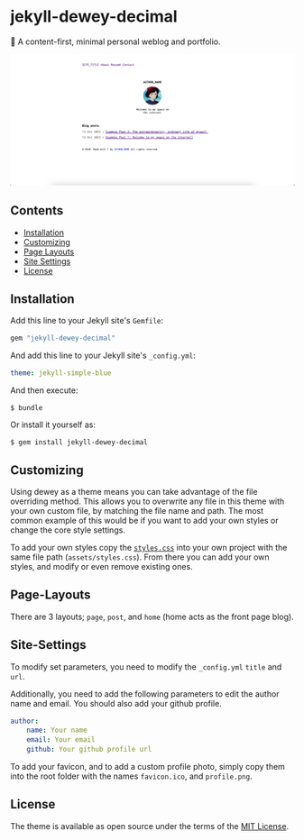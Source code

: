 # jekyll-dewey-decimal

📖 A content-first, minimal personal weblog and portfolio.

![Screenshot](https://raw.githubusercontent.com/djarty24/jekyll-dewey-decimal/master/assets/img/screenshot.png)

## Contents
- [Installation](#installation)
- [Customizing](#customizing)
- [Page Layouts](#page-layouts)
- [Site Settings](#site-settings)
- [License](#license)

## Installation

Add this line to your Jekyll site's `Gemfile`:

```ruby
gem "jekyll-dewey-decimal"
```

And add this line to your Jekyll site's `_config.yml`:

```yaml
theme: jekyll-simple-blue
```

And then execute:

    $ bundle

Or install it yourself as:

    $ gem install jekyll-dewey-decimal

## Customizing

Using dewey as a theme means you can take advantage of the file overriding method. This allows you to overwrite any file in this theme with your own custom file, by matching the file name and path. The most common example of this would be if you want to add your own styles or change the core style settings.

To add your own styles copy the [`styles.css`](https://github.com/djarty24/jekyll-dewey-decimal/raw/main/assets/styles.css) into your own project with the same file path (`assets/styles.css`). From there you can add your own styles, and modify or even remove existing ones.

## Page-Layouts

There are 3 layouts; `page`, `post`, and `home` (home acts as the front page blog).

## Site-Settings

To modify set parameters, you need to modify the `_config.yml` `title` and `url`.

Additionally, you need to add the following parameters to edit the author name and email. You should also add your github profile.

```yaml
author:
    name: Your name
    email: Your email
    github: Your github profile url
```

To add your favicon, and to add a custom profile photo, simply copy them into the root folder with the names `favicon.ico`, and `profile.png`.

## License

The theme is available as open source under the terms of the [MIT License](https://opensource.org/licenses/MIT).